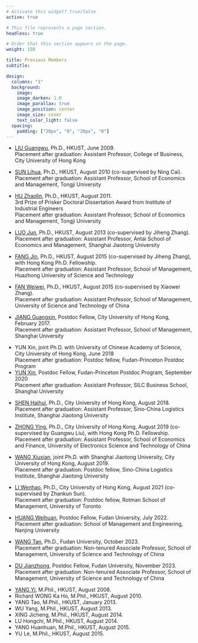 ```yaml
---
# Activate this widget? true/false
active: true

# This file represents a page section.
headless: true

# Order that this section appears on the page.
weight: 150

title: Previous Members
subtitle:

design:
  columns: "1"
  background:
    image:
    image_darken: 1.0
    image_parallax: true
    image_position: center
    image_size: cover
    text_color_light: false
  spacing:
    padding: ["20px", "0", "20px", "0"]
---
```


<!-- Welcome to the demo of the **academic resumé template** for Wowchemy, the Website Builder for Hugo.

[Explore similar templates](https://wowchemy.com/templates/)

**Over 500,000 [Amazing Websites](https://wowchemy.com/) have Already Been Built with Wowchemy**

**[Join](https://wowchemy.com/templates/) the Most Empowered Hugo Community** -->

* [LIU Guangwu](https://www.cb.cityu.edu.hk/staff/guanliu/), Ph.D., HKUST, June 2009.
<br/>Placement after graduation: Assistant Professor, College of Business, City University of Hong Kong
<!-- <br/>Currently Professor in College of Business at City University of Hong Kong. -->
* [SUN Lihua](https://sem.tongji.edu.cn/semch/15051.html), Ph.D., HKUST, August 2010 (co-supervised by Ning Cai).
<br/>Placement after graduation: Assistant Professor, School of Economics and Management, Tongji University
<!-- <br/>Currently Associate Professor in School of Economics and Management at Tongji University. -->
* [HU Zhaolin](https://sem.tongji.edu.cn/semch/15347.html), Ph.D., HKUST, August 2011.
<br/>3rd Prize of Prisker Doctoral Dissertation Award from Institute of Industrial Engineers
<br/>Placement after graduation: Assistant Professor, School of Economics and Management, Tongji University
<!-- <br/>Currently Professor in School of Economics and Management at Tongji University. -->
* [LUO Jun](http://www.acem.sjtu.edu.cn/en/faculty/luojun.html), Ph.D., HKUST, August 2013  (co-supervised by Jiheng Zhang).
<br/>Placement after graduation: Assistant Professor, Antai School of Economics and Management, Shanghai Jiaotong University
<!-- <br/>Currently Associate Professor in Antai School of Economics and Management at Shanghai Jiaotong University. -->
* [FANG Jin](https://sem.shmtu.edu.cn/2020/1126/c7783a35249/page.htm), Ph.D., HKUST, August 2015 (co-supervised by Jiheng Zhang), with Hong Kong Ph.D. Fellowship.
<br/>Placement after graduation: Assistant Professor, School of Management, Huazhong University of Science and Technology
<!-- <br/>Currently Assistant Professor in School of Economics and Management at Shanghai Maritime University. -->
* [FAN Weiwei](https://aib.tongji.edu.cn/96/71/c18705a169585/page.htm), Ph.D., HKUST, August 2015 (co-supervised by Xiaowei Zhang).
<br/>Placement after graduation: Assistant Professor, School of Management, University of Science and Technology of China
<!-- <br/>Currently Associate Professor in School of Economics and Management at at Tongji University. -->
* [JIANG Guangxin](http://homepage.hit.edu.cn/jiangguangxin?lang=en), Postdoc Fellow, City University of Hong Kong, February 2017.
<br/>Placement after graduation: Assistant Professor, School of Management, Shanghai University
<!-- <br/>Currently Professor in School of Management at Harbin Institute of Technology. -->
* YUN Xin, joint Ph.D. with University of Chinese Academy of Science, City University of Hong Kong, June 2018
<br/>Placement after graduation: Postdoc fellow, Fudan-Princeton Postdoc Program
* [YUN Xin](https://silc.shu.edu.cn/info/1320/18499.htm), Postdoc Fellow, Fudan-Princeton Postdoc Program, September 2020
<br/>Placement after graduation: Assistant Professor, SILC Business School, Shanghai University
<!-- <br/>Currently Assistant Professor in SILC Business School at Shanghai University. -->
* [SHEN Haihui](https://shenhaihui.github.io), Ph.D., City University of Hong Kong, August 2018.
<br/>Placement after graduation: Assistant Professor, Sino-China Logistics Institute, Shanghai Jiaotong University
<!-- <br/>Currently Assistant Professor in Antai School of Economics and Management at Shanghai Jiaotong University. -->
* [ZHONG Ying](https://www.mgmt.uestc.edu.cn/mgmt/jsnry.jsp?urltype=news.NewsContentUrl&wbtreeid=1020&wbnewsid=29684), Ph.D., City University of Hong Kong, August 2019 (co-supervised by Guangwu Liu), with Hong Kong Ph.D. Fellowship.
<br/>Placement after graduation: Assistant Professor, School of Economics and Finance, University of Electronics Science and Technology of China
<!-- <br/>Currently Associate Professor in School of Economics and Management at at University of Electronic Science and Technology of China. -->
* [WANG Xiuxian](http://www.sugli.sjtu.edu.cn/teacher2/2509.html), joint Ph.D. with Shanghai Jiaotong University, City University of Hong Kong, August 2019.
<br/>Placement after graduation: Postdoc fellow, Sino-China Logistics Institute, Shanghai Jiaotong University
<!-- <br/>Currently -->
* [LI Wenhao](https://wenhaoli666.github.io/), Ph.D., City University of Hong Kong, August 2021 (co-supervised by Zhankun Sun).
<br/>Placement after graduation: Postdoc fellow, Rotman School of Management, University of Toronto
<!-- <br/>Currently -->
* [HUANG Weihuan](https://sme.nju.edu.cn/hwh/list.htm), Postdoc Fellow, Fudan University, July 2022.
<br/>Placement after graduation: School of Management and Engineering, Nanjing University
<!-- <br/>Currently -->
* [WANG Tan](https://bs.ustc.edu.cn/chinese/profile-2303.html), Ph.D., Fudan University, October 2023.
<br/>Placement after graduation: Non-tenured Associate Professor, School of Management, University of Science and Technology of China
<!-- <br/>Currently -->
* [DU Jianzhong](https://bs.ustc.edu.cn/chinese/profile-2322.html), Postdoc Fellow, Fudan University, November 2023.
<br/>Placement after graduation: Non-tenured Associate Professor, School of Management, University of Science and Technology of China
<!-- <br/>Currently -->

* [YANG Yi](https://yangyi02.github.io/), M.Phil., HKUST, August 2008.
* Richard WONG Ka Ho, M.Phil., HKUST, August 2010.
* YANG Tao, M.Phil., HKUST, January 2013.
* WU Yang, M.Phil., HKUST, August 2013.
* XING Jicheng, M.Phil., HKUST, August 2014.
* LU Hongchi, M.Phil., HKUST, August 2014.
* YANG Huanhuan, M.Phil., HKUST, August 2015.
* YU Le, M.Phil., HKUST, August 2015.

<!-- {{% callout note %}}
This homepage section is an example of adding [elements](https://wowchemy.com/docs/content/writing-markdown-latex/) to the [*Blank* widget](https://wowchemy.com/docs/getting-started/page-builder/).

Backgrounds can be applied to any section. Here, the *background* option is set give an *image parallax* effect.
{{% /callout %}} -->
